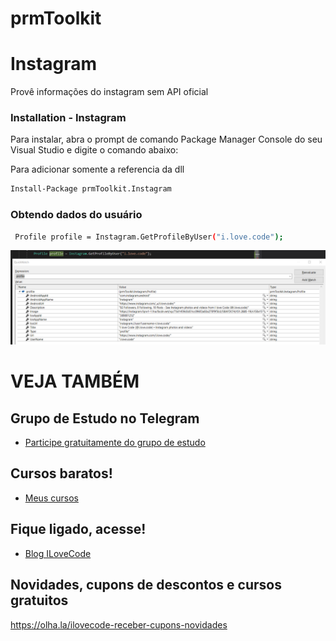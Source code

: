 # prmToolkit
# Instagram
Provê informações do instagram sem API oficial

### Installation - Instagram

Para instalar, abra o prompt de comando Package Manager Console do seu Visual Studio e digite o comando abaixo:

Para adicionar somente a referencia da dll
```sh
Install-Package prmToolkit.Instagram
```

### Obtendo dados do usuário
```sh
 Profile profile = Instagram.GetProfileByUser("i.love.code");

```        


![View this](profile.png)


# VEJA TAMBÉM
## Grupo de Estudo no Telegram
- [Participe gratuitamente do grupo de estudo](https://t.me/blogilovecode)

## Cursos baratos!
- [Meus cursos](https://olha.la/udemy)

## Fique ligado, acesse!
- [Blog ILoveCode](https://ilovecode.com.br)

## Novidades, cupons de descontos e cursos gratuitos
https://olha.la/ilovecode-receber-cupons-novidades
